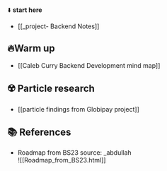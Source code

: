 ⬇️ **start here**

- [[_project- Backend Notes]]

 ## 🔥Warm up

- [[Caleb Curry Backend Development mind map]]

## ☢️ Particle research
- [[particle findings from Globipay project]]

## 📚 References

- Roadmap from BS23 source: _abdullah  
  ![[Roadmap_from_BS23.html]]  
  



